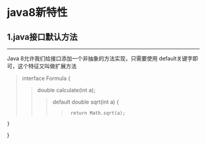 # java8新特性

## 1.java接口默认方法
***
Java 8允许我们给接口添加一个非抽象的方法实现，只需要使用 default关键字即可，这个特征又叫做扩展方法<br>

>interface Formula {
>>double calculate(int a);
>>>default double sqrt(int a) {
>>>>      return Math.sqrt(a);
    }
}


